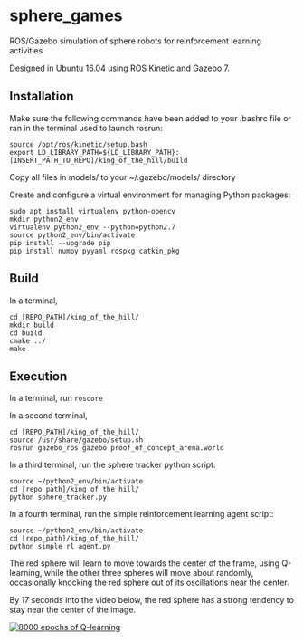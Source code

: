# sphere_games
ROS/Gazebo simulation of sphere robots for reinforcement learning activities

Designed in Ubuntu 16.04 using ROS Kinetic and Gazebo 7.

## Installation
Make sure the following commands have been added to your .bashrc file or ran in the terminal used to launch rosrun:
```
source /opt/ros/kinetic/setup.bash
export LD_LIBRARY_PATH=${LD_LIBRARY_PATH}:[INSERT_PATH_TO_REPO]/king_of_the_hill/build
```

Copy all files in models/ to your ~/.gazebo/models/ directory

Create and configure a virtual environment for managing Python packages:
```
sudo apt install virtualenv python-opencv
mkdir python2_env
virtualenv python2_env --python=python2.7
source python2_env/bin/activate
pip install --upgrade pip
pip install numpy pyyaml rospkg catkin_pkg
```

## Build
In a terminal, 
```
cd [REPO_PATH]/king_of_the_hill/
mkdir build
cd build
cmake ../
make
```

## Execution
In a terminal, run `roscore`

In a second terminal, 
```
cd [REPO_PATH]/king_of_the_hill/
source /usr/share/gazebo/setup.sh
rosrun gazebo_ros gazebo proof_of_concept_arena.world
```

In a third terminal, run the sphere tracker python script:
```
source ~/python2_env/bin/activate
cd [repo_path]/king_of_the_hill/
python sphere_tracker.py
```

In a fourth terminal, run the simple reinforcement learning agent script:
```
source ~/python2_env/bin/activate
cd [repo_path]/king_of_the_hill/
python simple_rl_agent.py
```

The red sphere will learn to move towards the center of the frame, using Q-learning, while the other three spheres will move about randomly, occasionally knocking the red sphere out of its oscillations near the center. 

By 17 seconds into the video below, the red sphere has a strong tendency to stay near the center of the image.

[![8000 epochs of Q-learning](https://i9.ytimg.com/vi/6YAlH6CpblQ/hqdefault.jpg?sqp=CJSipNcF&rs=AOn4CLC3M6p1sq_V0l-I9Bdm9P8slTDhOA)](https://www.youtube.com/embed/6YAlH6CpblQ)

